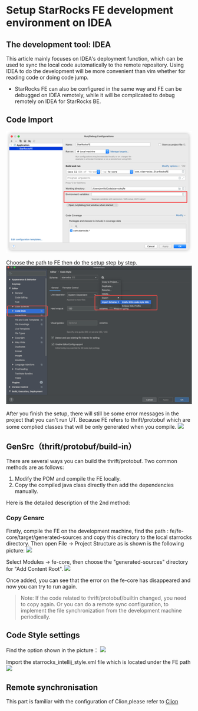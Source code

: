 # Setup StarRocks FE development environment on IDEA

## The development tool: IDEA

This article mainly focuses on IDEA's deployment function, which can be used to sync the local code automatically to the remote repository. Using IDEA to do the development will be more  convenient than vim whether for reading code or doing code jump.
* StarRocks FE can also be configured in the same way and FE can be debugged on IDEA remotely, while it will be complicated to debug remotely on IDEA for StarRocks BE.

## Code Import
![](https://github.com/StarRocks/community/blob/main/Contributors/guide/picture/IDEA1.png)

Choose the path to FE then do the setup step by step.
![](https://github.com/StarRocks/community/blob/main/Contributors/guide/picture/IDEA2.png)

After you finish the setup, there will still be some error messages in the project that you can't run UT. Because FE refers to thrift/protobuf which are some complied classes that will be only generated when you compile.
![](https://github.com/StarRocks/community/blob/main/Contributors/guide/picture/IDEA3.png)

## GenSrc（thrift/protobuf/build-in）

There are several ways you can build the thrift/protobuf. Two common methods are as follows:
1. Modify the POM and compile the FE locally.
2. Copy the compiled java class directly then add the dependencies manually.

Here is the detailed description of the 2nd method:
### Copy Gensrc
Firstly, compile the FE on the development machine, find the path : fe/fe-core/target/generated-sources and copy this directory to the local starrocks directory.
Then open File -> Project Structure as is shown is the following picture:
![](https://github.com/StarRocks/community/blob/main/Contributors/guide/picture/IDEA4.png)

Select Modules -> fe-core, then choose the "generated-sources" directory for "Add Content Root".
![](https://github.com/StarRocks/community/blob/main/Contributors/guide/picture/IDEA5.png)

Once added, you can see that the error on the fe-core has disappeared and now you can try to run again.
> Note: If the code related to thrift/protobuf/builtin changed, you need to copy again. Or you can do a remote sync configuration, to implement the file synchronization from the development machine periodically.

## Code Style settings

Find the option shown in the picture：
![](https://github.com/StarRocks/community/blob/main/Contributors/guide/picture/IDEA6.png)

Import the starrocks_intellij_style.xml file which is located under the FE path
![](https://github.com/StarRocks/community/blob/main/Contributors/guide/picture/IDEA7.png)

## Remote synchronisation
This part is familiar with the configuration of Clion,please refer to [Clion](https://github.com/StarRocks/community/blob/main/Contributors/guide/Clion.md)





